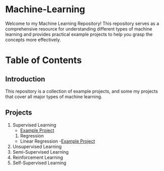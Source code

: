 # Machine-Learning
Welcome to my Machine Learning Repository! This repository serves as a comprehensive resource for understanding different types of machine learning and provides practical example projects to help you grasp the concepts more effectively.

# Table of Contents
## Introduction
This repository is a collection of example projects, and some my projects that cover all major types of machine learning.

## Projects
1. Supervised Learning
   - [Example Project](https://github.com/Thamirawaran/Machine-Learning/blob/main/Supervised-Learning/Supervised_Learning_Ex.ipynb)
   1. Regression
     - Linear Regression
       -[Example Project]([https://pages.github.com/](https://github.com/Thamirawaran/Machine-Learning/blob/main/Supervised-Learning/Regression/Linear-Regression/California_Housing_Ex.ipynb))
2. Unsupervised Learning
3. Semi-Supervised Learning
4. Reinforcement Learning
5. Self-Supervised Learning
